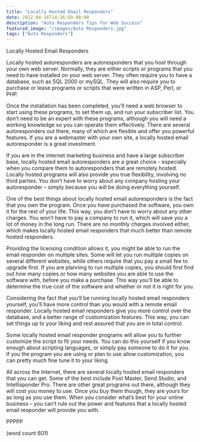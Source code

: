 ```yaml
---
title: "Locally Hosted Email Responders"
date: 2022-04-16T14:26:59-08:00
description: "Auto Responders Tips for Web Success"
featured_image: "/images/Auto Responders.jpg"
tags: ["Auto Responders"]
---
```


Locally Hosted Email Responders

Locally hosted autoresponders are autoresponders that you host through your own web server.  Normally, they are either scripts or programs that you need to have installed on your web server.  They often require you to have a database, such as SQL 2000 or mySQL.  They will also require you to purchase or lease programs or scripts that were written in ASP, Perl, or PHP.

Once the installation has been completed, you’ll need a web browser to start using these programs, to set them up, and run your subscriber list.  You don’t need to be an expert with these programs, although you will need a working knowledge so you can operate them effectively.  There are several autoresponders out there, many of which are flexible and offer you powerful features.  If you are a webmaster with your own site, a locally hosted email autoresponder is a great investment.

If you are in the internet marketing business and have a large subscriber base, locally hosted email autoresponders are a great choice - especially when you compare them to autoresponders that are remotely hosted.  Locally hosted programs will also provide you true flexibility, involving no third parties.  You don’t have to worry about any company hosting your autoresponder – simply because you will be doing everything yourself.

One of the best things about locally hosted email autoresponders is the fact that you own the program.  Once you have purchased the software, you own it for the rest of your life.  This way, you don’t have to worry about any other charges.  You won’t have to pay a company to run it, which will save you a lot of money in the long run.  There are no monthly charges involved either, which makes locally hosted email responders that much better than remote hosted responders.

Providing the licensing condition allows it, you might be able to run the email responder on multiple sites.  Some will let you run multiple copies on several different websites, while others require that you pay a small fee to upgrade first.  If you are planning to run multiple copies, you should first find out how many copies or how many websites you are able to use the software with, before you make a purchase.  This way you’ll be able to determine the true cost of the software and whether or not it is right for you.

Considering the fact that you’ll be running locally hosted email responders yourself, you’ll have more control than you would with a remote email responder.  Locally hosted email responders give you more control over the database, and a better range of customization features.  This way, you can set things up to your liking and rest assured that you are in total control.

Some locally hosted email responder programs will allow you to further customize the script to fit your needs.  You can do this yourself if you know enough about scripting languages, or simply pay someone to do it for you.  If you the program you are using or plan to use allow customization, you can pretty much fine tune it to your liking.

All across the Internet, there are several locally hosted email responders that you can get.  Some of the best include Post Master, Send Studio, and Intellisponder Pro.  There are other great programs out there, although they will cost you money to use.  Once you buy them though, they are yours for as long as you use them.  When you consider what’s best for your online business – you can’t rule out the power and features that a locally hosted email responder will provide you with.

PPPPP

(word count 601)
